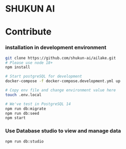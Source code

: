 # SHUKUN AI

# Contribute

### installation in development environment

```bash
git clone https://github.com/shukun-ai/ailake.git
# Please use node 18+
npm install

# Start postgreSQL for development
docker-compose -f docker-compose.development.yml up

# Copy env file and change environment value here
touch .env.local

# We've test in PostgreSQL 14
npm run db:migrate
npm run db:seed
npm start
```

### Use Database studio to view and manage data

```bash
npm run db:studio
```
